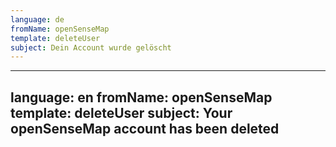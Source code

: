 ```yaml
---
language: de
fromName: openSenseMap
template: deleteUser
subject: Dein Account wurde gelöscht
---
```




---
language: en
fromName: openSenseMap
template: deleteUser
subject: Your openSenseMap account has been deleted
---